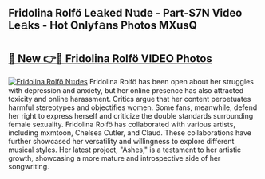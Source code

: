 ## Fridolina Rolfö Le𝚊ked N𝚞de - Part-S7N Video Le𝚊ks - Hot Onlyf𝚊ns Photos MXusQ

# <h2><a href="http://ab15368.deff.icu/?id=Fridolina+Rolfo%cc%88">🔗 New 👉🔴 Fridolina Rolfö VIDEO Photos</a></h2>

[![Fridolina Rolfö N𝚞des](https://i.imgur.com/rIISA9y.gif)](http://ab15368.deff.icu/?id=Fridolina+Rolfo%cc%88)
Fridolina Rolfö has been open about her struggles with depression and anxiety, but her online presence has also attracted toxicity and online harassment. Critics argue that her content perpetuates harmful stereotypes and objectifies women. Some fans, meanwhile, defend her right to express herself and criticize the double standards surrounding female sexuality. Fridolina Rolfö has collaborated with various artists, including mxmtoon, Chelsea Cutler, and Claud. These collaborations have further showcased her versatility and willingness to explore different musical styles. Her latest project, "Ashes," is a testament to her artistic growth, showcasing a more mature and introspective side of her songwriting.
